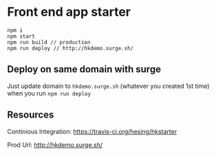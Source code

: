 # Front end app starter

```
npm i
npm start
npm run build // production
npm run deploy // http://hkdemo.surge.sh/
```

## Deploy on same domain with surge

Just update domain to `hkdemo.surge.sh` (whatever you created 1st time) when you run `npm run deploy`

## Resources

Continious Integration: https://travis-ci.org/hesing/hkstarter

Prod Url: http://hkdemo.surge.sh/






